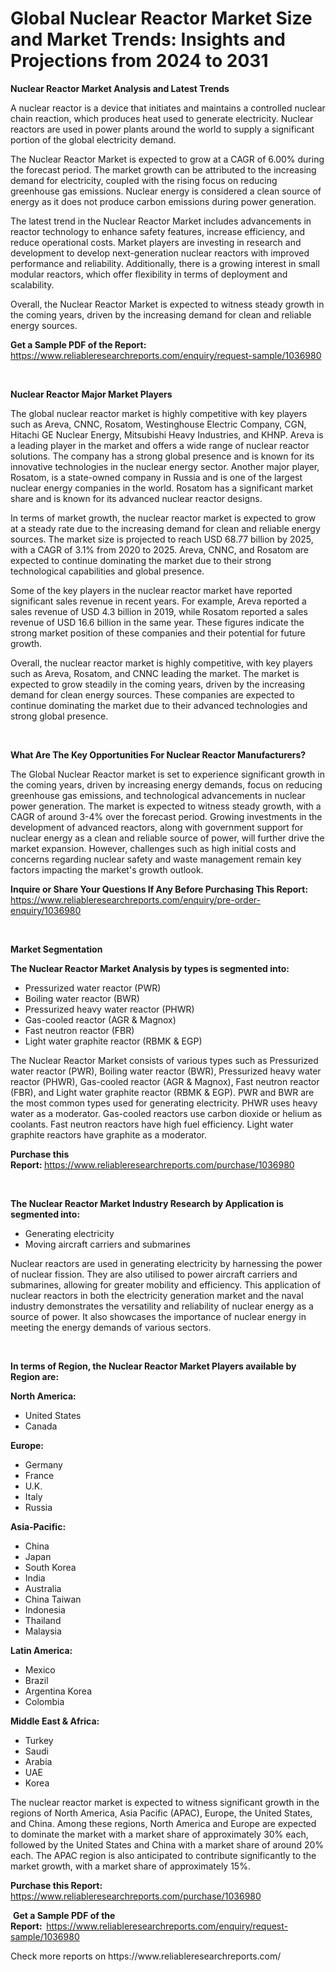 <p><h1>Global Nuclear Reactor Market Size and Market Trends: Insights and Projections from 2024 to 2031</h1></p><p><strong>Nuclear Reactor Market Analysis and Latest Trends</strong></p>
<p><p>A nuclear reactor is a device that initiates and maintains a controlled nuclear chain reaction, which produces heat used to generate electricity. Nuclear reactors are used in power plants around the world to supply a significant portion of the global electricity demand.</p><p>The Nuclear Reactor Market is expected to grow at a CAGR of 6.00% during the forecast period. The market growth can be attributed to the increasing demand for electricity, coupled with the rising focus on reducing greenhouse gas emissions. Nuclear energy is considered a clean source of energy as it does not produce carbon emissions during power generation.</p><p>The latest trend in the Nuclear Reactor Market includes advancements in reactor technology to enhance safety features, increase efficiency, and reduce operational costs. Market players are investing in research and development to develop next-generation nuclear reactors with improved performance and reliability. Additionally, there is a growing interest in small modular reactors, which offer flexibility in terms of deployment and scalability.</p><p>Overall, the Nuclear Reactor Market is expected to witness steady growth in the coming years, driven by the increasing demand for clean and reliable energy sources.</p></p>
<p><strong>Get a Sample PDF of the Report:&nbsp;</strong> <a href="https://www.reliableresearchreports.com/enquiry/request-sample/1036980">https://www.reliableresearchreports.com/enquiry/request-sample/1036980</a></p>
<p>&nbsp;</p>
<p><strong>Nuclear Reactor Major Market Players</strong></p>
<p><p>The global nuclear reactor market is highly competitive with key players such as Areva, CNNC, Rosatom, Westinghouse Electric Company, CGN, Hitachi GE Nuclear Energy, Mitsubishi Heavy Industries, and KHNP. Areva is a leading player in the market and offers a wide range of nuclear reactor solutions. The company has a strong global presence and is known for its innovative technologies in the nuclear energy sector. Another major player, Rosatom, is a state-owned company in Russia and is one of the largest nuclear energy companies in the world. Rosatom has a significant market share and is known for its advanced nuclear reactor designs.</p><p>In terms of market growth, the nuclear reactor market is expected to grow at a steady rate due to the increasing demand for clean and reliable energy sources. The market size is projected to reach USD 68.77 billion by 2025, with a CAGR of 3.1% from 2020 to 2025. Areva, CNNC, and Rosatom are expected to continue dominating the market due to their strong technological capabilities and global presence.</p><p>Some of the key players in the nuclear reactor market have reported significant sales revenue in recent years. For example, Areva reported a sales revenue of USD 4.3 billion in 2019, while Rosatom reported a sales revenue of USD 16.6 billion in the same year. These figures indicate the strong market position of these companies and their potential for future growth.</p><p>Overall, the nuclear reactor market is highly competitive, with key players such as Areva, Rosatom, and CNNC leading the market. The market is expected to grow steadily in the coming years, driven by the increasing demand for clean energy sources. These companies are expected to continue dominating the market due to their advanced technologies and strong global presence.</p></p>
<p>&nbsp;</p>
<p><strong>What Are The Key Opportunities For Nuclear Reactor Manufacturers?</strong></p>
<p><p>The Global Nuclear Reactor market is set to experience significant growth in the coming years, driven by increasing energy demands, focus on reducing greenhouse gas emissions, and technological advancements in nuclear power generation. The market is expected to witness steady growth, with a CAGR of around 3-4% over the forecast period. Growing investments in the development of advanced reactors, along with government support for nuclear energy as a clean and reliable source of power, will further drive the market expansion. However, challenges such as high initial costs and concerns regarding nuclear safety and waste management remain key factors impacting the market's growth outlook.</p></p>
<p><strong>Inquire or Share Your Questions If Any Before Purchasing This Report:</strong> <a href="https://www.reliableresearchreports.com/enquiry/pre-order-enquiry/1036980">https://www.reliableresearchreports.com/enquiry/pre-order-enquiry/1036980</a></p>
<p>&nbsp;</p>
<p><strong>Market Segmentation</strong></p>
<p><strong>The Nuclear Reactor Market Analysis by types is segmented into:</strong></p>
<p><ul><li>Pressurized water reactor (PWR)</li><li>Boiling water reactor (BWR)</li><li>Pressurized heavy water reactor (PHWR)</li><li>Gas-cooled reactor (AGR & Magnox)</li><li>Fast neutron reactor (FBR)</li><li>Light water graphite reactor (RBMK & EGP)</li></ul></p>
<p><p>The Nuclear Reactor Market consists of various types such as Pressurized water reactor (PWR), Boiling water reactor (BWR), Pressurized heavy water reactor (PHWR), Gas-cooled reactor (AGR & Magnox), Fast neutron reactor (FBR), and Light water graphite reactor (RBMK & EGP). PWR and BWR are the most common types used for generating electricity. PHWR uses heavy water as a moderator. Gas-cooled reactors use carbon dioxide or helium as coolants. Fast neutron reactors have high fuel efficiency. Light water graphite reactors have graphite as a moderator.</p></p>
<p><strong>Purchase this Report:&nbsp;</strong><a href="https://www.reliableresearchreports.com/purchase/1036980">https://www.reliableresearchreports.com/purchase/1036980</a></p>
<p>&nbsp;</p>
<p><strong>The Nuclear Reactor Market Industry Research by Application is segmented into:</strong></p>
<p><ul><li>Generating electricity</li><li>Moving aircraft carriers and submarines</li></ul></p>
<p><p>Nuclear reactors are used in generating electricity by harnessing the power of nuclear fission. They are also utilised to power aircraft carriers and submarines, allowing for greater mobility and efficiency. This application of nuclear reactors in both the electricity generation market and the naval industry demonstrates the versatility and reliability of nuclear energy as a source of power. It also showcases the importance of nuclear energy in meeting the energy demands of various sectors.</p></p>
<p>&nbsp;</p>
<p><strong>In terms of Region, the Nuclear Reactor Market Players available by Region are:</strong></p>
<p>
    <p> <strong> North America: </strong>
        <ul>
            <li>United States</li>
            <li>Canada</li>
        </ul>
        </p> 
    <p> <strong> Europe: </strong>
        <ul>
            <li>Germany</li>
            <li>France</li>
            <li>U.K.</li>
            <li>Italy</li>
            <li>Russia</li>
        </ul>
        </p> 
    <p> <strong> Asia-Pacific: </strong>
        <ul>
            <li>China</li>
            <li>Japan</li>
            <li>South Korea</li>
            <li>India</li>
            <li>Australia</li>
            <li>China Taiwan</li>
            <li>Indonesia</li>
            <li>Thailand</li>
            <li>Malaysia</li>
        </ul>
        </p> 
    <p> <strong> Latin America: </strong>
        <ul>
            <li>Mexico</li>
            <li>Brazil</li>
            <li>Argentina Korea</li>
            <li>Colombia</li>
        </ul>
        </p> 
    <p> <strong> Middle East & Africa: </strong>
        <ul>
            <li>Turkey</li>
            <li>Saudi</li>
            <li>Arabia</li>
            <li>UAE</li>
            <li>Korea</li>
        </ul>
    </p>
    </p>
<p><p>The nuclear reactor market is expected to witness significant growth in the regions of North America, Asia Pacific (APAC), Europe, the United States, and China. Among these regions, North America and Europe are expected to dominate the market with a market share of approximately 30% each, followed by the United States and China with a market share of around 20% each. The APAC region is also anticipated to contribute significantly to the market growth, with a market share of approximately 15%.</p></p>
<p><strong>Purchase this Report: </strong><a href="https://www.reliableresearchreports.com/purchase/1036980">https://www.reliableresearchreports.com/purchase/1036980</a></p>
<p>&nbsp;<strong>Get a Sample PDF of the Report:&nbsp;&nbsp;</strong><a href="https://www.reliableresearchreports.com/enquiry/request-sample/1036980">https://www.reliableresearchreports.com/enquiry/request-sample/1036980</a></p>
<p><strong></strong></p>
<p>Check more reports on https://www.reliableresearchreports.com/</p>